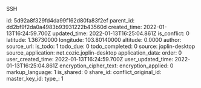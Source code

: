 SSH

id: 5d92a8f329fd4da99f162d80fa83f2ef
parent_id: dd2bf9f2da0a4983b93931222b43560d
created_time: 2022-01-13T16:24:59.700Z
updated_time: 2022-01-13T16:25:04.861Z
is_conflict: 0
latitude: 1.36730000
longitude: 103.80140000
altitude: 0.0000
author: 
source_url: 
is_todo: 1
todo_due: 0
todo_completed: 0
source: joplin-desktop
source_application: net.cozic.joplin-desktop
application_data: 
order: 0
user_created_time: 2022-01-13T16:24:59.700Z
user_updated_time: 2022-01-13T16:25:04.861Z
encryption_cipher_text: 
encryption_applied: 0
markup_language: 1
is_shared: 0
share_id: 
conflict_original_id: 
master_key_id: 
type_: 1